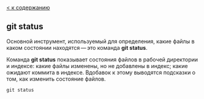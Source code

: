 [< к содержанию](./readme.md)

## **git status**

Основной инструмент, используемый для определения, какие файлы в каком состоянии находятся — это команда **git status**.

Команда **git status** показывает состояния файлов в рабочей директории и индексе: какие файлы изменены, но не добавлены в индекс; какие ожидают коммита в индексе. Вдобавок к этому выводятся подсказки о том, как изменить состояние файлов.

    git status